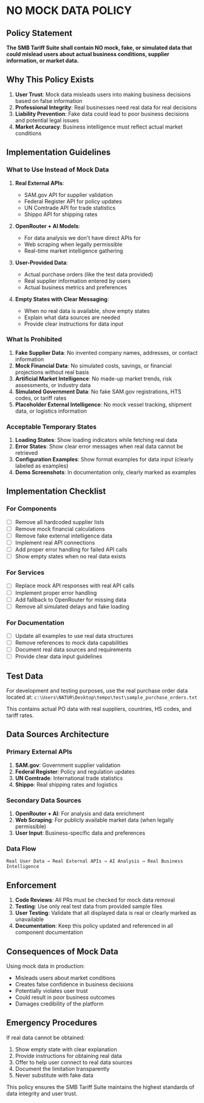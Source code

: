 # NO MOCK DATA POLICY

## Policy Statement

**The SMB Tariff Suite shall contain NO mock, fake, or simulated data that could mislead users about actual business conditions, supplier information, or market data.**

## Why This Policy Exists

1. **User Trust**: Mock data misleads users into making business decisions based on false information
2. **Professional Integrity**: Real businesses need real data for real decisions
3. **Liability Prevention**: Fake data could lead to poor business decisions and potential legal issues
4. **Market Accuracy**: Business intelligence must reflect actual market conditions

## Implementation Guidelines

### What to Use Instead of Mock Data

1. **Real External APIs**:

   - SAM.gov API for supplier validation
   - Federal Register API for policy updates
   - UN Comtrade API for trade statistics
   - Shippo API for shipping rates

2. **OpenRouter + AI Models**:

   - For data analysis we don't have direct APIs for
   - Web scraping when legally permissible
   - Real-time market intelligence gathering

3. **User-Provided Data**:

   - Actual purchase orders (like the test data provided)
   - Real supplier information entered by users
   - Actual business metrics and preferences

4. **Empty States with Clear Messaging**:
   - When no real data is available, show empty states
   - Explain what data sources are needed
   - Provide clear instructions for data input

### What Is Prohibited

1. **Fake Supplier Data**: No invented company names, addresses, or contact information
2. **Mock Financial Data**: No simulated costs, savings, or financial projections without real basis
3. **Artificial Market Intelligence**: No made-up market trends, risk assessments, or industry data
4. **Simulated Government Data**: No fake SAM.gov registrations, HTS codes, or tariff rates
5. **Placeholder External Intelligence**: No mock vessel tracking, shipment data, or logistics information

### Acceptable Temporary States

1. **Loading States**: Show loading indicators while fetching real data
2. **Error States**: Show clear error messages when real data cannot be retrieved
3. **Configuration Examples**: Show format examples for data input (clearly labeled as examples)
4. **Demo Screenshots**: In documentation only, clearly marked as examples

## Implementation Checklist

### For Components

- [ ] Remove all hardcoded supplier lists
- [ ] Remove mock financial calculations
- [ ] Remove fake external intelligence data
- [ ] Implement real API connections
- [ ] Add proper error handling for failed API calls
- [ ] Show empty states when no real data exists

### For Services

- [ ] Replace mock API responses with real API calls
- [ ] Implement proper error handling
- [ ] Add fallback to OpenRouter for missing data
- [ ] Remove all simulated delays and fake loading

### For Documentation

- [ ] Update all examples to use real data structures
- [ ] Remove references to mock data capabilities
- [ ] Document real data sources and requirements
- [ ] Provide clear data input guidelines

## Test Data

For development and testing purposes, use the real purchase order data located at:
`c:\Users\NATUR\Desktop\tempo\test\sample_purchase_orders.txt`

This contains actual PO data with real suppliers, countries, HS codes, and tariff rates.

## Data Sources Architecture

### Primary External APIs

1. **SAM.gov**: Government supplier validation
2. **Federal Register**: Policy and regulation updates
3. **UN Comtrade**: International trade statistics
4. **Shippo**: Real shipping rates and logistics

### Secondary Data Sources

1. **OpenRouter + AI**: For analysis and data enrichment
2. **Web Scraping**: For publicly available market data (when legally permissible)
3. **User Input**: Business-specific data and preferences

### Data Flow

```
Real User Data → Real External APIs → AI Analysis → Real Business Intelligence
```

## Enforcement

1. **Code Reviews**: All PRs must be checked for mock data removal
2. **Testing**: Use only real test data from provided sample files
3. **User Testing**: Validate that all displayed data is real or clearly marked as unavailable
4. **Documentation**: Keep this policy updated and referenced in all component documentation

## Consequences of Mock Data

Using mock data in production:

- Misleads users about market conditions
- Creates false confidence in business decisions
- Potentially violates user trust
- Could result in poor business outcomes
- Damages credibility of the platform

## Emergency Procedures

If real data cannot be obtained:

1. Show empty state with clear explanation
2. Provide instructions for obtaining real data
3. Offer to help user connect to real data sources
4. Document the limitation transparently
5. Never substitute with fake data

This policy ensures the SMB Tariff Suite maintains the highest standards of data integrity and user trust.
